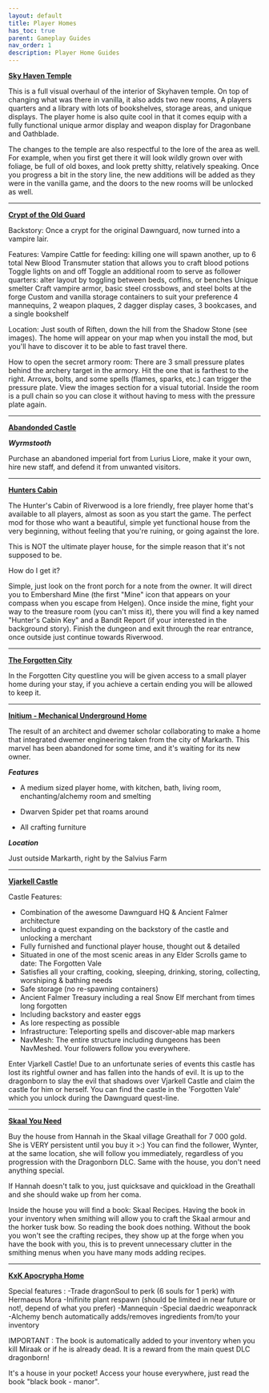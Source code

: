 ```yaml
---
layout: default
title: Player Homes
has_toc: true
parent: Gameplay Guides
nav_order: 1
description: Player Home Guides
---
```


**[Sky Haven Temple](https://www.nexusmods.com/skyrimspecialedition/mods/9880)**

This is a full visual overhaul of the interior of Skyhaven temple. On top of changing what was there in vanilla, it also adds two new rooms, A players quarters and a library with lots of bookshelves, storage areas, and unique displays. The player home is also quite cool in that it comes equip with a fully functional unique armor display and weapon display for Dragonbane
and Oathblade.
 
The changes to the temple are also respectful to the lore of the area as well. For example, when you first get there it will look wildly grown over with foliage, be full of old boxes, and look pretty shitty, relatively speaking. Once you progress a bit in the story line, the new additions will be added as they were in the vanilla game, and the doors to the new rooms will be unlocked as well.




***



**[Crypt of the Old Guard](https://www.nexusmods.com/skyrimspecialedition/mods/11011)**

Backstory:
Once a crypt for the original Dawnguard, now turned into a vampire lair.

Features:
Vampire Cattle for feeding: killing one will spawn another, up to 6 total
New Blood Transmuter station that allows you to craft blood potions
Toggle lights on and off
Toggle an additional room to serve as follower quarters: alter layout by toggling between beds, coffins, or benches
Unique smelter
Craft vampire armor, basic steel crossbows, and steel bolts at the forge
Custom and vanilla storage containers to suit your preference
4 mannequins, 2 weapon plaques, 2 dagger display cases, 3 bookcases, and a single bookshelf  

Location:
Just south of Riften, down the hill from the Shadow Stone (see images). The home will appear on your map when you install the mod, but you'll have to discover it to be able to fast travel there.

How to open the secret armory room:
There are 3 small pressure plates behind the archery target in the armory. Hit the one that is farthest to the right. Arrows, bolts, and some spells (flames, sparks, etc.) can trigger the pressure plate. View the images section for a visual tutorial. Inside the room is a pull chain so you can close it without having to mess with the pressure plate again.



***



**[Abandonded Castle](https://www.nexusmods.com/skyrimspecialedition/mods/45565)**

_**Wyrmstooth**_

Purchase an abandoned imperial fort from Lurius Liore, make it your own, hire new staff, and defend it from unwanted visitors.



***




**[Hunters Cabin](https://www.nexusmods.com/skyrimspecialedition/mods/1783)**

The Hunter's Cabin of Riverwood is a lore friendly, free player home that's available to all players, almost as soon as you start the game. The perfect mod for those who want a beautiful, simple yet functional house from the very beginning, without feeling that you're ruining, or going against the lore.

This is NOT the ultimate player house, for the simple reason that it's not supposed to be.

How do I get it?

Simple, just look on the front porch for a note from the owner.  It will direct you to Embershard Mine (the first "Mine" icon that appears on your compass when you escape from Helgen). Once inside the mine, fight your way to the treasure room (you can't miss it), there you will find a key named "Hunter's Cabin Key" and a Bandit Report (if your interested in the background story). Finish the dungeon and exit through the rear entrance, once outside just continue towards Riverwood.



***




**[The Forgotten City](https://www.nexusmods.com/skyrimspecialedition/mods/1179)**

In the Forgotten City questline you will be given access to a small player home during your stay, if you achieve a certain ending you will be allowed to keep it.



***




**[Initium - Mechanical Underground Home](https://www.nexusmods.com/skyrimspecialedition/mods/83290)**

The result of an architect and dwemer scholar collaborating to make a home that integrated dwemer engineering taken from the city of Markarth.
This marvel has been abandoned for some time, and it's waiting for its new owner.


_**Features**_
* A medium sized player home, with kitchen, bath, living room, enchanting/alchemy room and smelting

* Dwarven Spider pet that roams around

* All crafting furniture

_**Location**_

Just outside Markarth, right by the Salvius Farm



***




**[Vjarkell Castle](https://www.nexusmods.com/skyrimspecialedition/mods/23097?tab=description)**

Castle Features:
* Combination of the awesome Dawnguard HQ & Ancient Falmer architecture
* Including a quest expanding on the backstory of the castle and unlocking a merchant
* Fully furnished and functional player house, thought out & detailed
* Situated in one of the most scenic areas in any Elder Scrolls game to date: The Forgotten Vale
* Satisfies all your crafting, cooking, sleeping, drinking, storing, collecting, worshiping & bathing needs
* Safe storage (no re-spawning containers)
* Ancient Falmer Treasury including a real Snow Elf merchant from times long forgotten
* Including backstory and easter eggs
* As lore respecting as possible
* Infrastructure: Teleporting spells and discover-able map markers
* NavMesh: The entire structure including dungeons has been NavMeshed. Your followers follow you everywhere.

Enter Vjarkell Castle! Due to an unfortunate series of events this castle has lost its rightful owner and has fallen into the hands of evil. It is up to the dragonborn to slay the evil that shadows over Vjarkell Castle and claim the castle for him or herself. You can find the castle in the 'Forgotten Vale' which you unlock during the Dawnguard quest-line.



***




**[Skaal You Need](https://www.nexusmods.com/skyrimspecialedition/mods/41475?tab=description)**

Buy the house from Hannah in the Skaal village Greathall for 7 000 gold. She is VERY persistent until you buy it >:)
You can find the follower, Wynter, at the same location, she will follow you immediately, regardless of you progression with the Dragonborn DLC. 
Same with the house, you don't need anything special.

If Hannah doesn't talk to you, just quicksave and quickload in the Greathall and she should wake up from her coma.

Inside the house you will find a book: Skaal Recipes.
Having the book in your inventory when smithing will allow you to craft the Skaal armour and the horker tusk bow.
So reading the book does nothing. Without the book you won't see the crafting recipes, they show up at the forge when you have the book with you, this is to prevent unnecessary clutter in the smithing menus when you have many mods adding recipes.



***



**[KxK Apocrypha Home](https://www.nexusmods.com/skyrimspecialedition/mods/23018?tab=description)**


Special features : 
-Trade dragonSoul to perk (6 souls for 1 perk) with Hermaeus Mora
-Inifinite plant respawn (should be limited in near future or not!, depend of what you prefer) 
-Mannequin
-Special daedric weaponrack
-Alchemy bench automatically adds/removes ingredients from/to your inventory

IMPORTANT : The book is automatically added to your inventory when you kill Miraak or if he is already dead. It is a reward from the main quest DLC dragonborn! 

It's a house in your pocket! Access your house everywhere, just read the book "black book - manor". 
